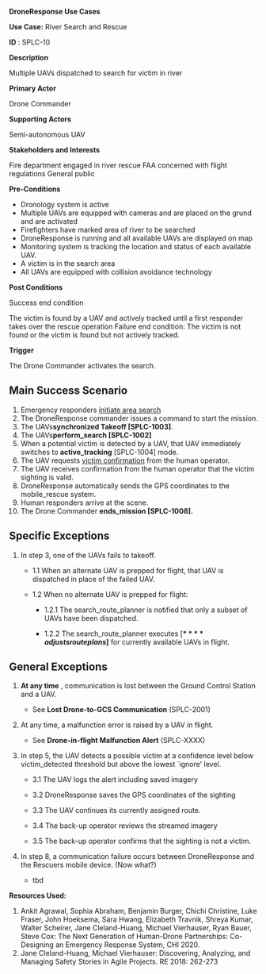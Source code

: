 **DroneResponse Use Cases**

**Use Case:** River Search and Rescue

**ID** : SPLC-10

**Description**

Multiple UAVs dispatched to search for victim in river

**Primary Actor**

Drone Commander

**Supporting Actors**

Semi-autonomous UAV

**Stakeholders and Interests**

Fire department engaged in river rescue
 FAA concerned with flight regulations
 General public

**Pre-Conditions**

- Dronology system is active
- Multiple UAVs are equipped with cameras and are placed on the grund and are activated
- Firefighters have marked area of river to be searched
- DroneResponse is running and all available UAVs are displayed on map
- Monitoring system is tracking the location and status of each available UAV.
- A victim is in the search area
- All UAVs are equipped with collision avoidance technology

**Post Conditions**

Success end condition

The victim is found by a UAV and actively tracked until a first responder takes over the rescue operation
Failure end condition:
 The victim is not found or the victim is found but not actively tracked.

**Trigger**

The Drone Commander activates the search.

## Main Success Scenario

1. Emergency responders [initiate area search](supporting/InitiateAreaSearch.md)
2. The DroneResponse commander issues a command to start the mission.
3. The UAVs**synchronized Takeoff [SPLC-1003]**.
4. The UAVs**perform\_search [SPLC-1002]**
5. When a potential victim is detected by a UAV, that UAV immediately switches to **active\_tracking** [SPLC-1004] mode.
6. The UAV requests [victim confirmation](supporting/VictimConfirmation.md) from the human operator.
7. The UAV receives confirmation from the human operator that the victim sighting is valid.
8. DroneResponse automatically sends the GPS coordinates to the mobile\_rescue system.
9. Human responders arrive at the scene.
10. The Drone Commander **ends\_mission [SPLC-1008].**

## Specific Exceptions

1. In step 3, one of the UAVs fails to takeoff.

   * 1.1 When an alternate UAV is prepped for flight, that UAV is dispatched in place of the failed UAV.

   * 1.2 When no alternate UAV is prepped for flight:

      * 1.2.1 The search\_route\_planner is notified that only a subset of UAVs have been dispatched.

      * 1.2.2 The search\_route\_planner executes [**$**** adjusts route plans$]** for currently available UAVs in flight.

## General Exceptions

1. **At any time** , communication is lost between the Ground Control Station and a UAV.

   * See **Lost Drone-to-GCS Communication** (SPLC-2001)

2. At any time, a malfunction error is raised by a UAV in flight.

   * See **Drone-in-flight Malfunction Alert** (SPLC-XXXX)

3. In step 5, the UAV detects a possible victim at a confidence level below victim\_detected threshold but above the lowest `ignore&#39; level.

   * 3.1 The UAV logs the alert including saved imagery

   * 3.2 DroneResponse saves the GPS coordinates of the sighting

   * 3.3 The UAV continues its currently assigned route.

   * 3.4 The back-up operator reviews the streamed imagery

   * 3.5 The back-up operator confirms that the sighting is not a victim.

4. In step 8, a communication failure occurs between DroneResponse and the Rescuers mobile device. (Now what?)
   * tbd


**Resources Used:**

1. Ankit Agrawal, Sophia Abraham, Benjamin Burger, Chichi Christine, Luke Fraser, John Hoeksema, Sara Hwang, Elizabeth Travnik, Shreya Kumar, Walter Scheirer, Jane Cleland-Huang, Michael Vierhauser, Ryan Bauer, Steve Cox: The Next Generation of Human-Drone Partnerships: Co-Designing an Emergency Response System, CHI 2020.
2. Jane Cleland-Huang, Michael Vierhauser: Discovering, Analyzing, and Managing Safety Stories in Agile Projects. RE 2018: 262-273
